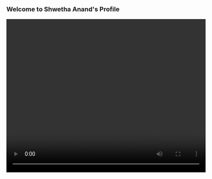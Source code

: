 ### Welcome to Shwetha Anand's Profile

<video src="5413_game_demo.mp4" width="520" height="400" controls preload></video>
